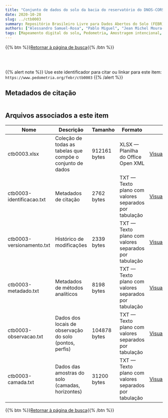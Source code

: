 ```yaml
---
title: "Conjunto de dados do solo da bacia do reservatório do DNOS-CORSAN, Santa Maria, RS"
date: 2020-10-28
slug: ../ctb0003
summary: Repositório Brasileiro Livre para Dados Abertos do Solo (FEBR) | A febre dos dados de solo no Brasil
authors: ["Alessandro Samuel-Rosa", "Pablo Miguel", "Jean Michel Moura-Bueno", "Andrisa Balbinot", "Ricardo Simão Diniz Dalmolin", "Lúcia Helena Cunha dos Anjos"]
tags: [Mapeamento digital do solo, Pedometria, Amostragem intencional, Descrição do solo no campo, Análises químicas básicas, Análises físicas básicas]
---
```


<style>
div.alert > div {
    font-size: 0.8rem;
}
</style>

{{% btn %}}<a href="/febr/buscar/">Retornar à página de busca</a>{{% /btn %}}

<br>
<br>

{{% alert note %}}
Use este identificador para citar ou linkar para este item: `https://www.pedometria.org/febr/ctb0003`
{{% /alert %}}

## Metadados de citação

<table>
<!-- Fonte: https://gist.github.com/jfreels/6814721 -->
<script src="https://d3js.org/d3.v3.min.js" charset="utf-8"></script>
<script type='text/javascript' src='/febr/buscar/script.js'></script>
<script type='text/javascript'>
  d3.tsv('ctb0003-identificacao.txt',function (data) {
    var columns = ['campo', 'valor']
    tabulate(data, columns)
  })
</script>
</table>

## Arquivos associados a este item

<table style="width:100%">
  <thead>
    <tr>
      <th>Nome</th>
      <th>Descrição</th>
      <th>Tamanho</th>
      <th>Formato</th>
      <th></th>
    </tr>
  </thead>
  <tbody>
    <tr>
      <td>ctb0003.xlsx</td>
      <td>Coleção de todas as tabelas que compõe o conjunto de dados</td>
      <td>912161 bytes</td>
      <td>XLSX — Planilha do Office Open XML</td>
      <td><a href="https://cloud.utfpr.edu.br/index.php/s/Df6dhfzYJ1DDeso/download?path=%2Fctb0003&files=ctb0003.xlsx" class="btn btn-primary btn-block" role="button">Visualizar/Abrir</a></td>
    </tr>
    <tr>
      <td>ctb0003-identificacao.txt</td>
      <td>Metadados de citação</td>
      <td>2762 bytes</td>
      <td>TXT — Texto plano com valores separados por tabulação</td>
      <td><a href="https://cloud.utfpr.edu.br/index.php/s/Df6dhfzYJ1DDeso/download?path=%2Fctb0003&files=ctb0003-identificacao.txt" class="btn btn-primary btn-block" role="button">Visualizar/Abrir</a></td>
    </tr>
    <tr>
      <td>ctb0003-versionamento.txt</td>
      <td>Histórico de modificações</td>
      <td>2339 bytes</td>
      <td>TXT — Texto plano com valores separados por tabulação</td>
      <td><a href="https://cloud.utfpr.edu.br/index.php/s/Df6dhfzYJ1DDeso/download?path=%2Fctb0003&files=ctb0003-versionamento.txt" class="btn btn-primary btn-block" role="button">Visualizar/Abrir</a></td>
    </tr>
    <tr>
      <td>ctb0003-metadado.txt</td>
      <td>Metadados de métodos analíticos</td>
      <td>8198 bytes</td>
      <td>TXT — Texto plano com valores separados por tabulação</td>
      <td><a href="https://cloud.utfpr.edu.br/index.php/s/Df6dhfzYJ1DDeso/download?path=%2Fctb0003&files=ctb0003-metadado.txt" class="btn btn-primary btn-block" role="button">Visualizar/Abrir</a></td>
    </tr>
    <tr>
      <td>ctb0003-observacao.txt</td>
      <td>Dados dos locais de observação do solo (pontos, perfis)</td>
      <td>104878 bytes</td>
      <td>TXT — Texto plano com valores separados por tabulação</td>
      <td><a href="https://cloud.utfpr.edu.br/index.php/s/Df6dhfzYJ1DDeso/download?path=%2Fctb0003&files=ctb0003-observacao.txt" class="btn btn-primary btn-block" role="button">Visualizar/Abrir</a></td>
    </tr>
    <tr>
      <td>ctb0003-camada.txt</td>
      <td>Dados das amostras do solo (camadas, horizontes)</td>
      <td>31200 bytes</td>
      <td>TXT — Texto plano com valores separados por tabulação</td>
      <td><a href="https://cloud.utfpr.edu.br/index.php/s/Df6dhfzYJ1DDeso/download?path=%2Fctb0003&files=ctb0003-camada.txt" class="btn btn-primary btn-block" role="button">Visualizar/Abrir</a></td>
    </tr>
  </tbody>
</table>

{{% btn %}}<a href="/febr/buscar/">Retornar à página de busca</a>{{% /btn %}}
